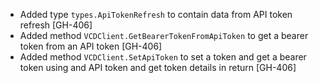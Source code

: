 * Added type `types.ApiTokenRefresh` to contain data from API token refresh [GH-406]
* Added method `VCDClient.GetBearerTokenFromApiToken` to get a bearer token from an API token [GH-406]
* Added method `VCDClient.SetApiToken` to set a token and get a bearer token using and API token and get token details in return [GH-406]
